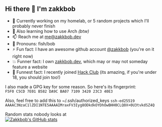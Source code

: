 ## Hi there 👋 I'm zakkbob

- 🔭 Currently working on my homelab, or 5 random projects which I'll probably never finish
- 🌱 Also learning how to use Arch _(btw)_
- 📫 Reach me at [me\@zakkbob.dev](mailto:me\@zakkbob.dev)
- 🐠 Pronouns: fish/bob
- ⚡ Fun fact: I have an awesome github account [@zakkbob](https://github.zakkbob.dev) (you're on it right now)
- 💥 Funner fact: I own [zakkbob.dev](https://zakkbob.dev), which may or may not someday feature a website
- 💃 Funnest fact: I recently joined [Hack Club](https://hackclub.com/) (its amazing, if you're under 18, you should join too!)

I also made a GPG key for some reason. So here's its fingerprint: <br>
```F5F0 C5CD 7E01 B582 DA9C BA07 7109 3420 23C3 40E3```

Also, feel free to add this to ~/.ssh/authorized_keys
```ssh-ed25519 AAAAC3NzaC1lZDI1NTE5AAAAIMraxFV3Iyg8ODkdkOYDhOwBHH0CLQ0X+0U3tvkdSZ4Q```

Random stats nobody looks at <br>
[![Zakkbob's GitHub stats](https://github-readme-stats.vercel.app/api?username=zakkbob)](https://github.com/anuraghazra/github-readme-stats) 

